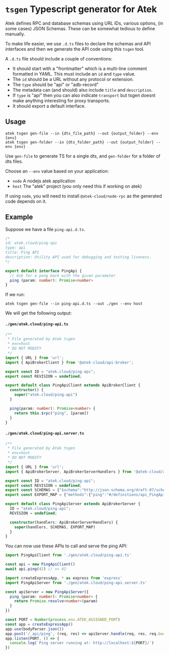 # `tsgen` Typescript generator for Atek


Atek defines RPC and database schemas using URL IDs, various options, (in some cases) JSON Schemas. These can be somewhat tedious to define manually.

To make life easier, we use `.d.ts` files to declare the schemas and API interfaces and then we generate the API code using this `tsgen` tool.

A `.d.ts` file should include a couple of conventions:

- It should start with a "frontmatter" which is a multi-line comment formatted in YAML. This must include an `id` and `type` value.
- The `id` should be a URL without any protocol or extension.
- The `type` should be "api" or "adb-record"
- The metadata can (and should) also include `title` and `description`.
- If `type` is "api" then you can also indicate `transport` but tsgen doesnt make anything interesting for proxy transports.
- It should export a default interface.

## Usage

```
atek tsgen gen-file --in {dts_file_path} --out {output_folder} --env {env}
atek tsgen gen-folder --in {dts_folder_path} --out {output_folder} --env {env}
```

Use `gen-file` to generate TS for a single dts, and `gen-folder` for a folder of dts files.

Choose an `--env` value based on your application:

- `node` A nodejs atek application
- `host` The "atek" project (you only need this if working on atek)

If using `node`, you will need to install `@atek-cloud/node-rpc` as the generated code depends on it.

## Example

Suppose we have a file `ping-api.d.ts`.

```typescript
/*
id: atek.cloud/ping-api
type: api
title: Ping API
description: Utility API used for debugging and testing liveness.
*/

export default interface PingApi {
  // Ask for a pong back with the given parameter
  ping (param: number): Promise<number>
}
```

If we run:

```
atek tsgen gen-file --in ping-api.d.ts --out ./gen --env host
```

We will get the following output:

#### `./gen/atek.cloud/ping-api.ts`

```typescript
/**
 * File generated by Atek tsgen
 * env=host
 * DO NOT MODIFY
 */
import { URL } from 'url';
import { ApiBrokerClient } from '@atek-cloud/api-broker';

export const ID = "atek.cloud/ping-api";
export const REVISION = undefined;

export default class PingApiClient extends ApiBrokerClient {
  constructor() {
    super("atek.cloud/ping-api")
  }

  ping(param: number): Promise<number> {
    return this.$rpc("ping", [param])
  }
}
```

#### `./gen/atek.cloud/ping-api.server.ts`

```typescript
/**
 * File generated by Atek tsgen
 * env=host
 * DO NOT MODIFY
 */
import { URL } from 'url';
import { ApiBrokerServer, ApiBrokerServerHandlers } from '@atek-cloud/api-broker';

export const ID = "atek.cloud/ping-api";
export const REVISION = undefined;
export const SCHEMAS = {"$schema":"http://json-schema.org/draft-07/schema#","definitions":{"PingApi":{"type":"object"},"api_PingApi_Ping":{"type":"object","properties":{"params":{"type":"array","items":{"type":"number"},"minItems":1,"maxItems":1},"returns":{"type":"number"}},"required":["params","returns"]}}};
export const EXPORT_MAP = {"methods":{"ping":"#/definitions/api_PingApi_Ping"},"events":{}};

export default class PingApiServer extends ApiBrokerServer {
  ID = "atek.cloud/ping-api";
  REVISION = undefined;

  constructor(handlers: ApiBrokerServerHandlers) {
    super(handlers, SCHEMAS, EXPORT_MAP)
  }
}
```

You can now use these APIs to call and serve the ping API:

```typescript
import PingApiClient from './gen/atek.cloud/ping-api.ts'

const api = new PingApiClient()
await api.ping(42) // => 42
```

```typescript
import createExpressApp, * as express from 'express'
import PingApiServer from './gen/atek.cloud/ping-api.server.ts'

const apiServer = new PingApiServer({
  ping (param: number): Promise<number> {
    return Promise.resolve<number>(param)
  }
})

const PORT = Number(process.env.ATEK_ASSIGNED_PORT)
const app = createExpressApp()
app.use(bodyParser.json())
app.post('/_api/ping', (req, res) => apiServer.handle(req, res, req.body))
app.listen(PORT, () => {
  console.log(`Ping server running at: http://localhost:${PORT}/`)
})
```